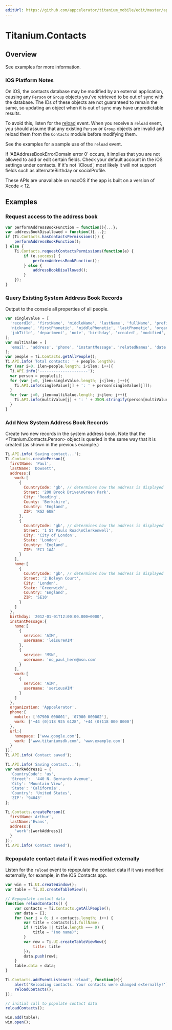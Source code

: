```yaml
---
editUrl: https://github.com/appcelerator/titanium_mobile/edit/master/apidoc/Titanium/Contacts/Contacts.yml
---
```

# Titanium.Contacts

<TypeHeader/>

## Overview

See examples for more information.

### iOS Platform Notes

On iOS, the contacts database may be modified by an external application, causing any `Person` or
`Group` objects you've retrieved to be out of sync with the database. The IDs of these objects are
not guaranteed to remain the same, so updating an object when it is out of sync may have
unpredictable results.

To avoid this, listen for the [reload](Titanium.Contacts.reload) event. When you receive a
`reload` event, you should assume that any existing `Person` or `Group` objects are invalid and
reload them from the `Contacts` module before modifying them.

See the examples for a sample use of the `reload` event.

If 'ABAddressBookErrorDomain error 0' occurs, it implies that you are not allowed to add or edit
certain fields. Check your default account in the iOS settings under contacts. If it's not 'iCloud',
most likely it will not support fields such as alternateBirthday or socialProfile.

These APIs are unavailable on macOS if the app is built on a version of Xcode < 12.

## Examples

### Request access to the address book

``` js
var performAddressBookFunction = function(){...};
var addressBookDisallowed = function(){...};
if (Ti.Contacts.hasContactsPermissions()) {
    performAddressBookFunction();
} else {
    Ti.Contacts.requestContactsPermissions(function(e) {
        if (e.success) {
            performAddressBookFunction();
        } else {
            addressBookDisallowed();
        }
    });
}
```

### Query Existing System Address Book Records

Output to the console all properties of all people.

``` js
var singleValue = [
  'recordId', 'firstName', 'middleName', 'lastName', 'fullName', 'prefix', 'suffix',
  'nickname', 'firstPhonetic', 'middlePhonetic', 'lastPhonetic', 'organization',
  'jobTitle', 'department', 'note', 'birthday', 'created', 'modified', 'kind'
];
var multiValue = [
  'email', 'address', 'phone', 'instantMessage', 'relatedNames', 'date', 'url'
];
var people = Ti.Contacts.getAllPeople();
Ti.API.info('Total contacts: ' + people.length);
for (var i=0, ilen=people.length; i<ilen; i++){
  Ti.API.info('---------------------');
  var person = people[i];
  for (var j=0, jlen=singleValue.length; j<jlen; j++){
    Ti.API.info(singleValue[j] + ': ' + person[singleValue[j]]);
  }
  for (var j=0, jlen=multiValue.length; j<jlen; j++){
    Ti.API.info(multiValue[j] + ': ' + JSON.stringify(person[multiValue[j]]));
  }
}
```

### Add New System Address Book Records

Create two new records in the system address book. Note that the <Titanium.Contacts.Person>
object is queried in the same way that it is created (as shown in the previous example.)

``` js
Ti.API.info('Saving contact...');
Ti.Contacts.createPerson({
  firstName: 'Paul',
  lastName: 'Dowsett',
  address:{
    work:[
      {
        CountryCode: 'gb', // determines how the address is displayed
        Street: '200 Brook Drive\nGreen Park',
        City: 'Reading',
        County: 'Berkshire',
        Country: 'England',
        ZIP: 'RG2 6UB'
      },
      {
        CountryCode: 'gb', // determines how the address is displayed
        Street: '1 St Pauls Road\nClerkenwell',
        City: 'City of London',
        State: 'London',
        Country: 'England',
        ZIP: 'EC1 1AA'
      }
    ],
    home:[
      {
        CountryCode: 'gb', // determines how the address is displayed
        Street: '2 Boleyn Court',
        City: 'London',
        State: 'Greenwich',
        Country: 'England',
        ZIP: 'SE10'
      }
    ]
  },
  birthday: '2012-01-01T12:00:00.000+0000',
  instantMessage:{
    home:[
      {
        service: 'AIM',
        username: 'leisureAIM'
      },
      {
        service: 'MSN',
        username: 'no_paul_here@msn.com'
      }
    ],
    work:[
      {
        service: 'AIM',
        username: 'seriousAIM'
      }
    ]
  },
  organization: 'Appcelerator',
  phone:{
    mobile: ['07900 000001', '07900 000002'],
    work: ['+44 (0)118 925 6128', '+44 (0)118 000 0000']
  },
  url:{
    homepage: ['www.google.com'],
    work: ['www.titaniumsdk.com', 'www.example.com']
  }
});
Ti.API.info('Contact saved');

Ti.API.info('Saving contact...');
var workAddress1 = {
  'CountryCode': 'us',
  'Street':  '440 N. Bernardo Avenue',
  'City': 'Mountain View',
  'State': 'California',
  'Country': 'United States',
  'ZIP': '94043'
};

Ti.Contacts.createPerson({
  firstName:'Arthur',
  lastName:'Evans',
  address:{
    'work':[workAddress1]
  }
});
Ti.API.info('Contact saved');
```

### Repopulate contact data if it was modified externally

Listen for the `reload` event to repopulate the contact data
if it was modified externally, for example, in the iOS Contacts app.

``` js
var win = Ti.UI.createWindow();
var table = Ti.UI.createTableView();

// Repopulate contact data
function reloadContacts() {
    var contacts = Ti.Contacts.getAllPeople();
    var data = [];
    for (var i = 0; i < contacts.length; i++) {
        var title = contacts[i].fullName;
        if (!title || title.length === 0) {
            title = "(no name)";
        }
        var row = Ti.UI.createTableViewRow({
            title: title
        });
        data.push(row);
    }
    table.data = data;
}

Ti.Contacts.addEventListener('reload', function(e){
    alert('Reloading contacts. Your contacts were changed externally!');
    reloadContacts();
});

// initial call to populate contact data
reloadContacts();

win.add(table);
win.open();
```

<ApiDocs/>
